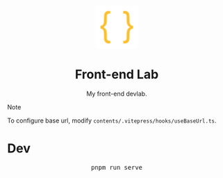 <p align="center">
    <img src="contents/public/logo/json.svg" style="height: 100px;"/>
</p>

<h1 align="center">Front-end Lab</h1>

<p align="center">
    <span>My front-end devlab.</span>
</p>

> [!NOTE]
> To configure base url, modify `contents/.vitepress/hooks/useBaseUrl.ts`.


# Dev

<pre align='center'>
pnpm run serve
</pre>